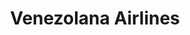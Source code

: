 ---
title: "Venezolana Airlines"
url: /panama/venezolana-airlines-calle-thais-de-pons/
shop: Reisebüro
---